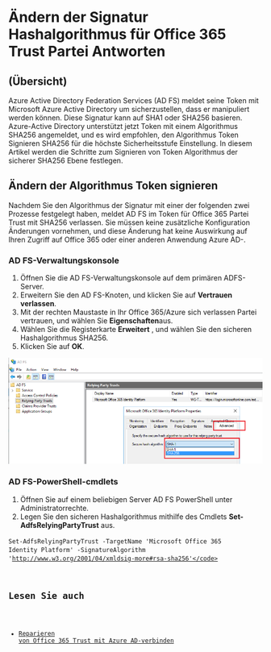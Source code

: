 <properties
    pageTitle="Änderung Signatur Hashalgorithmus für Office 365 die Antwort Partei Trust | Microsoft Azure"
    description="Diese Seite enthält Richtlinien für das Ändern von SHA Algorithmus für Föderation Trust mit Office 365"
    keywords="SHA1, SHA256, O365, Partnerverbund, Aadconnect, Adfs, Ad fs, Sha ändern, Föderation Trust, Partei Trust verlassen"
    services="active-directory"
    documentationCenter=""
    authors="anandyadavmsft"
    manager="samueld"
    editor=""/>

<tags
    ms.service="active-directory"
    ms.workload="identity"
    ms.tgt_pltfrm="na"
    ms.devlang="na"
    ms.topic="article"
    ms.date="08/01/2016"
    ms.author="anandy"/>

# <a name="change-signature-hash-algorithm-for-office-365-replying-party-trust"></a>Ändern der Signatur Hashalgorithmus für Office 365 Trust Partei Antworten

## <a name="overview"></a>(Übersicht)

Azure Active Directory Federation Services (AD FS) meldet seine Token mit Microsoft Azure Active Directory um sicherzustellen, dass er manipuliert werden können. Diese Signatur kann auf SHA1 oder SHA256 basieren. Azure-Active Directory unterstützt jetzt Token mit einem Algorithmus SHA256 angemeldet, und es wird empfohlen, den Algorithmus Token Signieren SHA256 für die höchste Sicherheitsstufe Einstellung. In diesem Artikel werden die Schritte zum Signieren von Token Algorithmus der sicherer SHA256 Ebene festlegen.

## <a name="change-the-token-signing-algorithm"></a>Ändern der Algorithmus Token signieren

Nachdem Sie den Algorithmus der Signatur mit einer der folgenden zwei Prozesse festgelegt haben, meldet AD FS im Token für Office 365 Partei Trust mit SHA256 verlassen. Sie müssen keine zusätzliche Konfiguration Änderungen vornehmen, und diese Änderung hat keine Auswirkung auf Ihren Zugriff auf Office 365 oder einer anderen Anwendung Azure AD-.

### <a name="ad-fs-management-console"></a>AD FS-Verwaltungskonsole

1. Öffnen Sie die AD FS-Verwaltungskonsole auf dem primären ADFS-Server.
2. Erweitern Sie den AD FS-Knoten, und klicken Sie auf **Vertrauen verlassen**.
3. Mit der rechten Maustaste in Ihr Office 365/Azure sich verlassen Partei vertrauen, und wählen Sie **Eigenschaften**aus.
4. Wählen Sie die Registerkarte **Erweitert** , und wählen Sie den sicheren Hashalgorithmus SHA256.
5. Klicken Sie auf **OK**.

![SHA256 signierenden Algorithmus – MMC](./media/active-directory-aadconnectfed-sha256guidance/mmc.png)

### <a name="ad-fs-powershell-cmdlets"></a>AD FS-PowerShell-cmdlets

1. Öffnen Sie auf einem beliebigen Server AD FS PowerShell unter Administratorrechte.
2. Legen Sie den sicheren Hashalgorithmus mithilfe des Cmdlets **Set-AdfsRelyingPartyTrust** aus.

 <code>Set-AdfsRelyingPartyTrust -TargetName 'Microsoft Office 365 Identity Platform' -SignatureAlgorithm 'http://www.w3.org/2001/04/xmldsig-more#rsa-sha256'</code>

## <a name="also-read"></a>Lesen Sie auch

* [Reparieren von Office 365 Trust mit Azure AD-verbinden](./active-directory-aadconnect-federation-management.md#repairing-the-trust)
